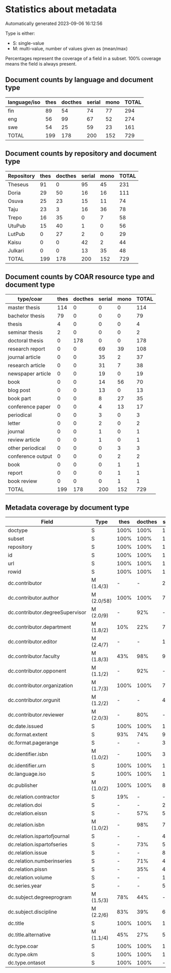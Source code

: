 # Statistics about metadata

Automatically generated 2023-09-06 16:12:56

Type is either:
 * S: single-value
 * M: multi-value, number of values given as (mean/max)
 
Percentages represent the coverage of a field in a subset. 100% coverage means the field is always present.

## Document counts by language and document type

| language/iso   |   thes |   docthes |   serial |   mono |   TOTAL |
|----------------|--------|-----------|----------|--------|---------|
| fin            |     89 |        54 |       74 |     77 |     294 |
| eng            |     56 |        99 |       67 |     52 |     274 |
| swe            |     54 |        25 |       59 |     23 |     161 |
| TOTAL          |    199 |       178 |      200 |    152 |     729 |

## Document counts by repository and document type

| Repository   |   thes |   docthes |   serial |   mono |   TOTAL |
|--------------|--------|-----------|----------|--------|---------|
| Theseus      |     91 |         0 |       95 |     45 |     231 |
| Doria        |     29 |        50 |       16 |     16 |     111 |
| Osuva        |     25 |        23 |       15 |     11 |      74 |
| Taju         |     23 |         3 |       16 |     36 |      78 |
| Trepo        |     16 |        35 |        0 |      7 |      58 |
| UtuPub       |     15 |        40 |        1 |      0 |      56 |
| LutPub       |      0 |        27 |        2 |      0 |      29 |
| Kaisu        |      0 |         0 |       42 |      2 |      44 |
| Julkari      |      0 |         0 |       13 |     35 |      48 |
| TOTAL        |    199 |       178 |      200 |    152 |     729 |

## Document counts by COAR resource type and document type

| type/coar         |   thes |   docthes |   serial |   mono |   TOTAL |
|-------------------|--------|-----------|----------|--------|---------|
| master thesis     |    114 |         0 |        0 |      0 |     114 |
| bachelor thesis   |     79 |         0 |        0 |      0 |      79 |
| thesis            |      4 |         0 |        0 |      0 |       4 |
| seminar thesis    |      2 |         0 |        0 |      0 |       2 |
| doctoral thesis   |      0 |       178 |        0 |      0 |     178 |
| research report   |      0 |         0 |       69 |     39 |     108 |
| journal article   |      0 |         0 |       35 |      2 |      37 |
| research article  |      0 |         0 |       31 |      7 |      38 |
| newspaper article |      0 |         0 |       19 |      0 |      19 |
| book              |      0 |         0 |       14 |     56 |      70 |
| blog post         |      0 |         0 |       13 |      0 |      13 |
| book part         |      0 |         0 |        8 |     27 |      35 |
| conference paper  |      0 |         0 |        4 |     13 |      17 |
| periodical        |      0 |         0 |        3 |      0 |       3 |
| letter            |      0 |         0 |        2 |      0 |       2 |
| journal           |      0 |         0 |        1 |      0 |       1 |
| review article    |      0 |         0 |        1 |      0 |       1 |
| other periodical  |      0 |         0 |        0 |      3 |       3 |
| conference output |      0 |         0 |        0 |      2 |       2 |
| book              |      0 |         0 |        0 |      1 |       1 |
| report            |      0 |         0 |        0 |      1 |       1 |
| book review       |      0 |         0 |        0 |      1 |       1 |
| TOTAL             |    199 |       178 |      200 |    152 |     729 |

## Metadata coverage by document type

| Field                           | Type       | thes   | docthes   | serial   | mono   |
|---------------------------------|------------|--------|-----------|----------|--------|
| doctype                         | S          | 100%   | 100%      | 100%     | 100%   |
| subset                          | S          | 100%   | 100%      | 100%     | 100%   |
| repository                      | S          | 100%   | 100%      | 100%     | 100%   |
| id                              | S          | 100%   | 100%      | 100%     | 100%   |
| url                             | S          | 100%   | 100%      | 100%     | 100%   |
| rowid                           | S          | 100%   | 100%      | 100%     | 100%   |
| dc.contributor                  | M (1.4/3)  | -      | -         | 25%      | -      |
| dc.contributor.author           | M (2.0/58) | 100%   | 100%      | 74%      | 66%    |
| dc.contributor.degreeSupervisor | M (2.0/9)  | -      | 92%       | -        | -      |
| dc.contributor.department       | M (1.8/2)  | 10%    | 22%       | 7%       | 7%     |
| dc.contributor.editor           | M (2.4/7)  | -      | -         | 16%      | 38%    |
| dc.contributor.faculty          | M (1.8/3)  | 43%    | 98%       | 9%       | 9%     |
| dc.contributor.opponent         | M (1.1/2)  | -      | 92%       | -        | -      |
| dc.contributor.organization     | M (1.7/3)  | 100%   | 100%      | 70%      | 66%    |
| dc.contributor.orgunit          | M (1.2/2)  | -      | -         | 4%       | 3%     |
| dc.contributor.reviewer         | M (2.0/3)  | -      | 80%       | -        | -      |
| dc.date.issued                  | S          | 100%   | 100%      | 100%     | 100%   |
| dc.format.extent                | S          | 93%    | 74%       | 96%      | 99%    |
| dc.format.pagerange             | S          | -      | -         | 34%      | 20%    |
| dc.identifier.isbn              | M (1.0/2)  | -      | 100%      | 34%      | 47%    |
| dc.identifier.urn               | S          | 100%   | 100%      | 100%     | 100%   |
| dc.language.iso                 | S          | 100%   | 100%      | 100%     | 100%   |
| dc.publisher                    | M (1.0/2)  | 100%   | 100%      | 86%      | 97%    |
| dc.relation.contractor          | S          | 19%    | -         | -        | -      |
| dc.relation.doi                 | S          | -      | -         | 20%      | 14%    |
| dc.relation.eissn               | S          | -      | 57%       | 50%      | -      |
| dc.relation.isbn                | M (1.0/2)  | -      | 98%       | 7%       | 34%    |
| dc.relation.ispartofjournal     | S          | -      | -         | 45%      | -      |
| dc.relation.ispartofseries      | S          | -      | 73%       | 52%      | -      |
| dc.relation.issue               | S          | -      | -         | 8%       | -      |
| dc.relation.numberinseries      | S          | -      | 71%       | 44%      | -      |
| dc.relation.pissn               | S          | -      | 35%       | 43%      | -      |
| dc.relation.volume              | S          | -      | -         | 17%      | -      |
| dc.series.year                  | S          | -      | -         | 54%      | -      |
| dc.subject.degreeprogram        | M (1.5/3)  | 78%    | 44%       | -        | -      |
| dc.subject.discipline           | M (2.2/6)  | 83%    | 39%       | 6%       | 7%     |
| dc.title                        | S          | 100%   | 100%      | 100%     | 100%   |
| dc.title.alternative            | M (1.1/4)  | 45%    | 27%       | 5%       | 11%    |
| dc.type.coar                    | S          | 100%   | 100%      | 100%     | 100%   |
| dc.type.okm                     | S          | 100%   | 100%      | 100%     | 100%   |
| dc.type.ontasot                 | S          | 100%   | 100%      | -        | -      |

